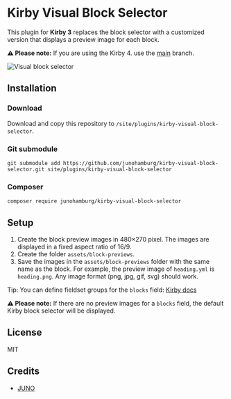 # Kirby Visual Block Selector

This plugin for **Kirby 3** replaces the block selector with a customized version that displays a preview image for each block.

**:warning: Please note:** If you are using the Kirby 4. use the [main](https://github.com/junohamburg/kirby-visual-block-selector/tree/main) branch.

![Visual block selector](https://github.com/junohamburg/kirby-visual-block-selector/assets/77532479/520481ea-08db-4620-8aa6-8f88cc4ec595)

## Installation

### Download

Download and copy this repository to `/site/plugins/kirby-visual-block-selector`.

### Git submodule

```
git submodule add https://github.com/junohamburg/kirby-visual-block-selector.git site/plugins/kirby-visual-block-selector
```

### Composer

```
composer require junohamburg/kirby-visual-block-selector
```

## Setup

1. Create the block preview images in 480&times;270 pixel. The images are displayed in a fixed aspect ratio of 16/9.
2. Create the folder `assets/block-previews`.
3. Save the images in the `assets/block-previews` folder with the same name as the block. For example, the preview image of `heading.yml` is `heading.png`. Any image format (png, jpg, gif, svg) should work.

Tip: You can define fieldset groups for the `blocks` field: [Kirby docs](https://getkirby.com/docs/reference/panel/fields/blocks#defining-fieldsets__groups)

**:warning: Please note:** If there are no preview images for a `blocks` field, the default Kirby block selector will be displayed.

## License

MIT

## Credits

- [JUNO](https://juno-hamburg.com)
